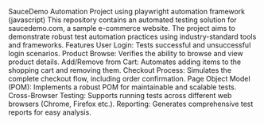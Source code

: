SauceDemo Automation Project using playwright automation framework (javascript)
This repository contains an automated testing solution for saucedemo.com, a sample e-commerce website. The project aims to demonstrate robust test automation practices using industry-standard tools and frameworks.
Features
User Login: Tests successful and unsuccessful login scenarios.
Product Browse: Verifies the ability to browse and view product details.
Add/Remove from Cart: Automates adding items to the shopping cart and removing them.
Checkout Process: Simulates the complete checkout flow, including order confirmation.
Page Object Model (POM): Implements a robust POM for maintainable and scalable tests.
Cross-Browser Testing: Supports running tests across different web browsers (Chrome, Firefox etc.).
Reporting: Generates comprehensive test reports for easy analysis.
